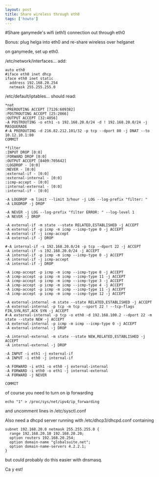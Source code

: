 ```yaml
---
layout: post
title: Share wireless through eth0
tags: ['howto']
---
```


#Share ganymede's wifi (eth1) connection out through eth0

Bonus: plug helga into eth0 and re-share wireless over helganet

on ganymede, set up eth0.

/etc/network/interfaces... add:

    auto eth0
    #iface eth0 inet dhcp
    iface eth0 inet static
      address 192.168.20.254
      netmask 255.255.255.0


/etc/default/iptables... should read:

    *nat
    :PREROUTING ACCEPT [7126:609382]
    :POSTROUTING ACCEPT [25:2066]
    :OUTPUT ACCEPT [32:4056]
    -A POSTROUTING -o eth1 -s 192.168.20.0/24 -d ! 192.168.20.0/24 -j MASQUERADE 
    #-A PREROUTING -d 216.82.212.101/32 -p tcp --dport 80 -j DNAT --to 10.12.10.1:80
    COMMIT

    *filter
    :INPUT DROP [0:0]
    :FORWARD DROP [0:0]
    :OUTPUT ACCEPT [8409:705642]
    :LOGDROP - [0:0]
    :NEVER - [0:0]
    :external-if - [0:0]
    :external-internal - [0:0]
    :icmp-accept - [0:0]
    :internal-external - [0:0]
    :internal-if - [0:0]

    -A LOGDROP -m limit --limit 3/hour -j LOG --log-prefix "filter: " 
    -A LOGDROP -j DROP 

    -A NEVER -j LOG --log-prefix "filter ERROR: " --log-level 1 
    -A NEVER -j DROP 

    -A external-if -m state --state RELATED,ESTABLISHED -j ACCEPT 
    -A external-if -p icmp -m icmp --icmp-type 0 -j ACCEPT 
    -A external-if -j icmp-accept 
    -A external-if -j DROP 

    #-A internal-if -s 192.168.20.0/24 -p tcp --dport 22 -j ACCEPT
    -A internal-if -s 192.168.20.0/24 -j ACCEPT
    -A internal-if -p icmp -m icmp --icmp-type 0 -j ACCEPT 
    -A internal-if -j icmp-accept 
    -A internal-if -j DROP 

    -A icmp-accept -p icmp -m icmp --icmp-type 8 -j ACCEPT 
    -A icmp-accept -p icmp -m icmp --icmp-type 11 -j ACCEPT 
    -A icmp-accept -p icmp -m icmp --icmp-type 3 -j ACCEPT 
    -A icmp-accept -p icmp -m icmp --icmp-type 4 -j ACCEPT 
    -A icmp-accept -p icmp -m icmp --icmp-type 11 -j ACCEPT 
    -A icmp-accept -p icmp -m icmp --icmp-type 12 -j ACCEPT 

    -A external-internal -m state --state RELATED,ESTABLISHED -j ACCEPT 
    -A external-internal -p tcp -m tcp --sport 22 ! --tcp-flags FIN,SYN,RST,ACK SYN -j ACCEPT 
    #-A external-internal -p tcp -o eth0 -d 192.168.100.2 --dport 22 -m state --state NEW -j ACCEPT
    -A external-internal -p icmp -m icmp --icmp-type 0 -j ACCEPT 
    -A external-internal -j DROP 

    -A internal-external -m state --state NEW,RELATED,ESTABLISHED -j ACCEPT 
    -A internal-external -j DROP 

    -A INPUT -i eth1 -j external-if 
    -A INPUT -i eth0 -j internal-if 

    -A FORWARD -i eth1 -o eth0 -j external-internal 
    -A FORWARD -i eth0 -o eth1 -j internal-external 
    -A FORWARD -j NEVER 

    COMMIT

of course you need to turn on ip forwarding

    echo "1" > /proc/sys/net/ipv4/ip_forwarding

and uncomment lines in /etc/sysctl.conf

Also need a dhcpd server running with /etc/dhcp3/dhcpd.conf containing

    subnet 192.168.20.0 netmask 255.255.255.0 {
      range 192.168.20.10 192.168.20.20;
      option routers 192.168.20.254;
      option domain-name "globalsuite.net";
      option domain-name-servers 4.2.2.1;
    }

but could probably do this easier with dnsmasq.

Ca y est!
